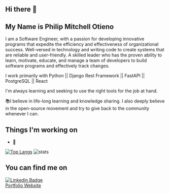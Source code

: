 ## Hi there 👋

## My Name is Philip Mitchell Otieno

I am a Software Engineer, with a passion for developing innovative programs that expedite the efficiency and effectiveness of organizational success. Well-versed in technology and writing code to create systems that are reliable and user-friendly. A skilled leader who has the proven ability to learn, motivate, educate, and manage a team of developers to build software programs and effectively track changes.

I work primarily with Python || Django Rest Framework || FastAPI || PostgreSQL || React

I'm always learning and seeking to use the right tools for the job at hand.

📚I believe in life-long learning and knowledge sharing. I also deeply believe in the open-source movement and try to give back to the community whenever I can.


## Things I'm working on
- 🔭 

[![Top Langs](https://github-readme-stats.vercel.app/api/top-langs/?username=philipotieno&&show_icons=true&title_color=ffffff&icon_color=bb2acf&text_color=daf7dc&bg_color=151515)](https://github.com/philipotieno/github-readme-stats)
![stats](https://github-readme-stats.vercel.app/api?username=philipotieno&&show_icons=true&title_color=ffffff&icon_color=bb2acf&text_color=daf7dc&bg_color=151515)

## You can find me on
[![Linkedin Badge](https://img.shields.io/badge/-LinkedIn-blue?style=flat-square&logo=Linkedin&logoColor=white&link=https://www.linkedin.com/in/lucas-bittencourt/)](https://www.linkedin.com/in/philipotieno/)<br>
[Portfolio Website](https://philipotieno.github.io/)<br>
